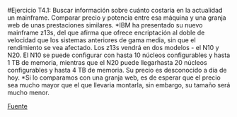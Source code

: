 #Ejercicio T4.1: Buscar información sobre cuánto costaría en la actualidad un mainframe. Comparar precio y potencia entre esa máquina y una granja web de unas prestaciones similares.
*IBM ha presentado su nuevo mainframe z13s, del que afirma que ofrece encriptación al doble de velocidad que los sistemas anteriores de 
gama media, sin que el rendimiento se vea afectado.
Los z13s vendrá en dos modelos - el N10 y N20. El N10 se puede configurar con hasta 10 núcleos configurables y hasta 1 TB de memoria, 
mientras que el N20 puede llegarhasta 20 núcleos configurables y hasta 4 TB de memoria.
Su precio es desconocido a día de hoy. 
*Si lo comparamos con una granja web, es de esperar que el precio sea mucho mayor que el que llevaria montarla, 
sin embargo, su tamaño será mucho menor.

[Fuente](http://www.computerworld.es/centro-de-datos/ibm-lanza-el-z13s-un-mainframe-centrado-en-la-seguridad-y-nube-hibrida)